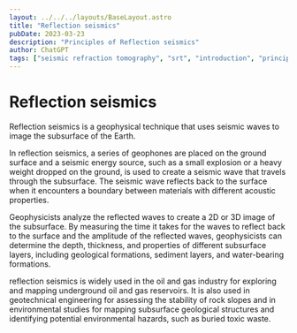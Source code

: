 ```yaml
---
layout: ../../../layouts/BaseLayout.astro
title: "Reflection seismics"
pubDate: 2023-03-23
description: "Principles of Reflection seismics"
author: ChatGPT
tags: ["seismic refraction tomography", "srt", "introduction", "principles"]
---
```


# Reflection seismics

Reflection seismics is a geophysical technique that uses seismic waves to image the subsurface of the Earth.

In reflection seismics, a series of geophones are placed on the ground surface and a seismic energy source, such as a small explosion or a heavy weight dropped on the ground, is used to create a seismic wave that travels through the subsurface. The seismic wave reflects back to the surface when it encounters a boundary between materials with different acoustic properties.

Geophysicists analyze the reflected waves to create a 2D or 3D image of the subsurface. By measuring the time it takes for the waves to reflect back to the surface and the amplitude of the reflected waves, geophysicists can determine the depth, thickness, and properties of different subsurface layers, including geological formations, sediment layers, and water-bearing formations.

reflection seismics is widely used in the oil and gas industry for exploring and mapping underground oil and gas reservoirs. It is also used in geotechnical engineering for assessing the stability of rock slopes and in environmental studies for mapping subsurface geological structures and identifying potential environmental hazards, such as buried toxic waste.
